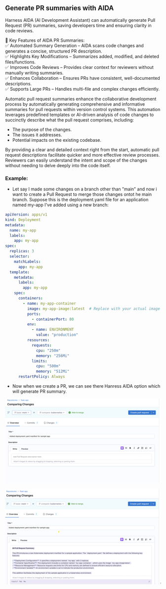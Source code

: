 ## Generate PR summaries with AIDA

Harness AIDA (AI Development Assistant) can automatically generate Pull Request (PR) summaries, saving developers time and ensuring clarity in code reviews.

🔹 Key Features of AIDA PR Summaries: </br>
✅ Automated Summary Generation – AIDA scans code changes and generates a concise, structured PR description. </br>
✅ Highlights Key Modifications – Summarizes added, modified, and deleted files/functions. </br>
✅ Improves Code Reviews – Provides clear context for reviewers without manually writing summaries. </br>
✅ Enhances Collaboration – Ensures PRs have consistent, well-documented descriptions. </br>
✅ Supports Large PRs – Handles multi-file and complex changes efficiently. </br>

Automatic pull request summaries enhance the collaborative development process by automatically generating comprehensive and informative summaries for pull requests within version control systems. This automation leverages predefined templates or AI-driven analysis of code changes to succinctly describe what the pull request comprises, including:
- The purpose of the changes.
- The issues it addresses.
- Potential impacts on the existing codebase. </br>

By providing a clear and detailed context right from the start, automatic pull request descriptions facilitate quicker and more effective review processes. Reviewers can easily understand the intent and scope of the changes without needing to delve deeply into the code itself. </br>

### Example:
- Let say I made some changes on a branch other than "main" and now i want to create a Pull Request to merge those changes ontot he main branch. Suppose this is the deployment.yaml file for an application named my-app I've added using a new branch:
```yaml
apiVersion: apps/v1
kind: Deployment
metadata:
  name: my-app
  labels:
    app: my-app
spec:
  replicas: 3
  selector:
    matchLabels:
      app: my-app
  template:
    metadata:
      labels:
        app: my-app
    spec:
      containers:
        - name: my-app-container
          image: my-app-image:latest  # Replace with your actual image
          ports:
            - containerPort: 80
          env:
            - name: ENVIRONMENT
              value: "production"
          resources:
            requests:
              cpu: "250m"
              memory: "256Mi"
            limits:
              cpu: "500m"
              memory: "512Mi"
      restartPolicy: Always
```
- Now when we create a PR, we can see there Hanress AIDA option which will generate PR summary. </br>

![searcho-code](https://github.com/vivekraj601/Harness/blob/8338dacecd2d32816f660373f566cc49e0e63ba0/harness-AI/media/PR.png)
  </br>
  </br>
![searcho-code](https://github.com/vivekraj601/Harness/blob/8338dacecd2d32816f660373f566cc49e0e63ba0/harness-AI/media/PR2.png)
